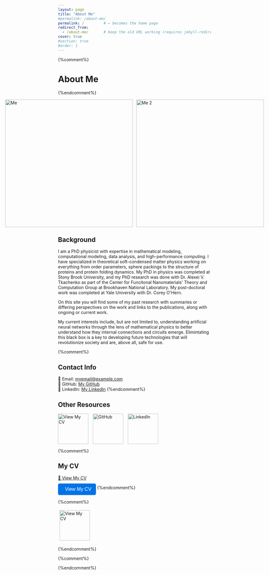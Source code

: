 ```yaml
---
layout: page
title: "About Me"
#permalink: /about-me/
permalink: /         # ← becomes the home page
redirect_from:
  - /about-me/       # keep the old URL working (requires jekyll-redirect-from)
cover: true
#section: true
#order: 1
---
```


<div id="about"></div>


{%comment%}
# About Me
{%endcomment%}




<div style="max-width: 800px; margin: 0 auto; padding: 0 1rem;">
  <div style="display: flex; justify-content: center; align-items: center; gap: 12px;">
    <img src="/assets/img/about_me/about_me_photo_1.jpg" alt="Me"
         style="display:block; height: clamp(220px, 40vh, 420px); width: auto;">
    <img src="/assets/img/about_me/about_me_photo_2.jpg" alt="Me 2"
         style="display:block; height: clamp(220px, 40vh, 420px); width: auto;">
  </div>
</div>




## Background
I am a PhD physicist with expertise in mathematical modeling, computational modeling, data analysis, and high-performance computing. I have specialized in theoretical soft-condensed matter physics working on everything from order parameters, sphere packings to the structure of proteins and protein folding dynamics. My PhD in physics was completed at Stony Brook University, and my PhD research was done with Dr. Alexei V. Tkachenko as part of the Center for Funcitonal Nanomaterials' Theory and Computation Group at Brookhaven National Laboratory. My post-doctoral work was completed at Yale University with Dr. Corey O'Hern.

On this site you will find some of my past research with summaries or differing perspectives on the work and links to the publications, along with ongoing or current work.

My current interests include, but are not limited to, understanding artificial neural networks through the lens of mathematical physics to better understand how they internal connections and circuits emerge. Elimintating this black box is a key to developing future technologies that will revolutionize society and are, above all, safe for use.


{%comment%}
## Contact Info
📧 Email: myemail@example.com  
🔗 GitHub: [My GitHub](https://github.com/myprofile)  
🔗 LinkedIn: [My LinkedIn](https://linkedin.com/in/myprofile)
{%endcomment%}

## Other Resources

<div class="info-buttons">
  <a href="/cv/" class="info-button">
    <img src="/assets/img/buttons/cv_button_3.png" alt="View My CV" height="100">
  </a>

  <a href="https://github.com/jalogan" class="info-button">
    <img src="/assets/img/buttons/github_logo_lego_button.png" alt="GitHub" height="100">
  </a>

  <a href="https://www.linkedin.com/in/jacklogan-physicist/" class="info-button">
    <img src="/assets/img/buttons/linkedin_logo_lego_button.png" alt="LinkedIn" height="100">
  </a>
</div>

<style>
.info-buttons {
  display: flex;
  justify-content: left; /* Centers the buttons */
  gap: 15px; /* Adds spacing between buttons */
}

.info-button img {
  height: 100px;
  width: auto;
  transition: transform 0.3s ease, opacity 0.3s ease;
}

.info-button img:hover {
  transform: scale(1.1);
  opacity: 0.8;
}

/* Remove any arrows on external links */
.info-button::after {
  content: none !important;
}

</style>





{%comment%}
## My CV
[📄 View My CV](/cv/)  
<button onclick="window.location.href='/cv/'" class="cv-button">
  <i class="fa fa-file-pdf"></i> View My CV
</button>
{%endcomment%}


{%comment%}

<a href="/cv/" class="cv-image-button">
  <img src="/assets/img/buttons/cv_button_2.png" alt="View My CV">
</a>

<style>
.cv-image-button {
  display: inline-block;
  border: 3px solidrgb(255, 255, 255);
  border-radius: 10px;
  padding: 5px;
  transition: background 0.3s ease, transform 0.3s ease;
}

.cv-image-button img {
  display: block;
  width: 100px; /* Adjust size as needed */
  height: auto;
  transition: transform 0.3s ease, opacity 0.3s ease;
}

.cv-image-button:hover {
  background: rgba(0, 115, 230, 0.1);
  transform: scale(1.05);
}

.cv-image-button img:hover {
  opacity: 0.8;
}
</style>

{%endcomment%}



{%comment%}

<style>
.cv-button {
  display: inline-flex;
  align-items: center;
  padding: 10px 15px;
  font-size: 16px;
  background-color: #0073e6;
  color: white;
  border: none;
  border-radius: 5px;
  cursor: pointer;
  text-decoration: none;
  margin-top: 10px;
  transition: background 0.3s;
}

.cv-button:hover {
  background-color: #005bb5;
}

.cv-button i {
  margin-right: 8px;
}
</style>

{%endcomment%}


